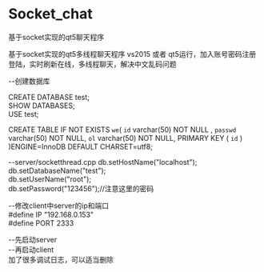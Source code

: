 # Socket_chat
基于socket实现的qt5聊天程序  

基于socket实现的qt5多线程聊天程序
vs2015 或者 qt5运行，加入账号密码注册登陆，实时刷新在线，多线程聊天，解决中文乱码问题

--创建数据库  

CREATE DATABASE test;  
SHOW DATABASES;  
USE test;

CREATE TABLE IF NOT EXISTS `we`(
   `id` varchar(50)   NOT NULL  ,
   `passwd` varchar(50) NOT NULL,
   `ol` varchar(50) NOT NULL,
   PRIMARY KEY ( `id` )
)ENGINE=InnoDB DEFAULT CHARSET=utf8;

--server/socketthread.cpp
db.setHostName("localhost");  
db.setDatabaseName("test");  
db.setUserName("root");  
db.setPassword("123456");//注意这里的密码  



--修改client中server的ip和端口  
#define IP "192.168.0.153"  
#define PORT 2333  

--先启动server  
--再启动client  
加了很多调试日志，可以适当删除

